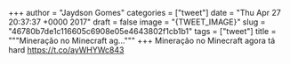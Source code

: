 
+++
author = "Jaydson Gomes"
categories = ["tweet"]
date = "Thu Apr 27 20:37:37 +0000 2017"
draft = false
image = "{TWEET_IMAGE}"
slug = "46780b7de1c116605c6908e05e4643802f1cb1b1"
tags = ["tweet"]
title = """Mineração no Minecraft ag..."""
+++
Mineração no Minecraft agora tá hard https://t.co/ayWHYWc843
